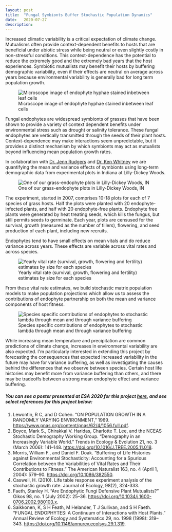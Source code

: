 ```yaml
---
layout: post
title:  "Fungal Symbionts Buffer Stochastic Population Dynamics"
date:   2020-07-27
description:
---
```


<p class="intro"><span class="dropcap">I</span>ncreased climatic variability is a critical expectation of climate change. Mutualisms often provide context-dependent benefits to hosts that are beneficial under abiotic stress while being neutral or even slightly costly in non-stressful conditions. This context-dependence has the potential to reduce the extremely good and the extremely bad years that the host experiences. Symbiotic mutualists may benefit their hosts by buffering demographic variability, even if their effects are neutral on average across years because environmental variability is generally bad for long term population growth. 
<figure>
   <img src="{{ '/assets/img/endo-in-leaf.JPG' | prepend: site.baseurl }}" alt="Microscope image of endophyte hyphae stained inbetween leaf cells"> 
   <figcaption> Microscope image of endophyte hyphae stained inbetween leaf cells </figcaption>
</figure>

Fungal endophytes are widespread symbionts of grasses that have been shown to provide a variety of context dependent benefits under environmental stress such as drought or salinity tolerance. These fungal endophytes are vertically transmitted through the seeds of their plant hosts. Context-dependence may make interactions seem unpredictable, but it provides a distinct mechanism by which symbionts may act as mutualists beyond influencing mean population growth rates. 

In collaboration with  <a href="https://rudgerswhitneylab.weebly.com/dr-jenn-rudgers.html">Dr. Jenn Rudgers</a> and <a href="https://rudgerswhitneylab.weebly.com/dr-ken-whitney.html">Dr. Ken Whitney</a> we are quantifying the mean and variance effects of symbionts using long-term demographic data from experimental plots in Indiana at Lilly-Dickey Woods.
<figure>
  <img src="{{ '/assets/img/indianaplot.jpg' | prepend: site.baseurl }}" alt="One of our grass-endophyte plots in Lilly-Dickey Woods, IN"> 
  <figcaption> One of our grass-endophyte plots in Lilly-Dickey Woods, IN </figcaption>

</figure>

The experiment, started in 2007, comprises 10-18 plots for each of 7 species of grass hosts. Half the plots were planted with 20 endophyte-infected plants, and half with 20 endophyte-free plants. Endophyte free plants were generated by heat treating seeds, which kills the fungus, but still permits seeds to germinate. Each year, plots are censused for the survival, growth (measured as the number of tillers), flowering, and seed production of each plant, including new recruits. 

Endophytes tend to have small effects on mean vitals and do reduce variance across years. These effects are variable across vital rates and across species.
<figure>
   <img src="{{ '/assets/img/vr_plot.png' | prepend: site.baseurl }}" alt="Yearly vital rate (survival, growth, flowering and fertility) estimates by size for each species"> 
   <figcaption> Yearly vital rate (survival, growth, flowering and fertility) estimates by size for each species </figcaption>
</figure>

  
From these vital rate estimates, we build stochastic matrix population models to make population projections which allow us to assess the contributions of endophyte partnership on both the mean and variance components of host fitness.

<figure>
   <img src="{{ '/assets/img/byspp_stochplot.png' | prepend: site.baseurl }}" alt="Species specific contributions of endophytes to stochastic lambda through mean and through variance buffering"> 
   <figcaption> Species specific contributions of endophytes to stochastic lambda through mean and through variance buffering </figcaption>
</figure>


While increasing mean temperature and precipitation are common predictions of climate change, increases in environmental variability are also expected. I'm particularly interested in extending this project by forecasting the consequences that expected increased variability in the future may have for variance buffering, as well as investigating the causes behind the differences that we observe between species. Certain host life histories may benefit more from variance buffering than others, and there may be tradeoffs between a strong mean endophyte effect and variance buffering.</p>

##### You can see a poster presented at ESA 2020 for this project <a href="/assets/posters/Fowler_Rice_ESA_2020.pdf" target="_blank">here</a>, and see select references for this project below:

1. Lewontin, R C, and D Cohen. “ON POPULATION GROWTH IN A RANDOMLY VARYING ENVIRONMENT,” 1969. https://www.pnas.org/content/pnas/62/4/1056.full.pdf.
2. Boyce, Mark S., Chirakkal V. Haridas, Charlotte T. Lee, and the NCEAS Stochastic Demography Working Group. “Demography in an Increasingly Variable World.” Trends in Ecology & Evolution 21, no. 3 (March 2006): 141–148. https://doi.org/10.1016/J.TREE.2005.11.018.
3. Morris, William F., and Daniel F. Doak. “Buffering of Life Histories against Environmental Stochasticity: Accounting for a Spurious Correlation between the Variabilities of Vital Rates and Their Contributions to Fitness.” The American Naturalist 163, no. 4 (April 1, 2004): 579–90. https://doi.org/10.1086/382550.
4. Caswell, H. (2010). Life table response experiment analysis of the stochastic growth rate. Journal of Ecology, 98(2), 324-333.
5. Faeth, Stanley H. “Are Endophytic Fungi Defensive Plant Mutualists?” Oikos 98, no. 1 (July 2002): 25–36. https://doi.org/10.1034/j.1600-0706.2002.980103.x.
6. Saikkonen, K, S H Feath, M Helander, T J Sullivan, and S H Faeth. “FUNGAL ENDOPHYTES: A Continuum of Interactions with Host Plants.” Annual Review of Ecology and Systematics 29, no. 1998 (1998): 319–343. https://doi.org/10.1146/annurev.ecolsys.29.1.319.


